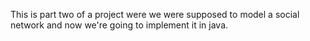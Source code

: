 This is part two of a project were we were supposed to model a social network and now we're going to implement it in java.